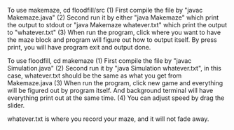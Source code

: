 To use makemaze, cd floodfill/src
(1) First compile the file by "javac Makemaze.java"
(2) Second run it by either "java Makemaze" which print the output to stdout 
or "java Makemaze whatever.txt" which print the output to "whatever.txt"
(3) When run the program, click where you want to have the maze block and 
program will figure out how to output itself. By press print, you will have 
program exit and output done.

To use floodfill, cd makemaze
(1) First compile the file by "javac Simulation.java"
(2) Second run it by "java Simulation whatever.txt", in this case,
whatever.txt should be the same as what you get from Makemaze.java
(3) When run the program, click new game and everything will be figured 
out by program itself. And background terminal will have everything print
out at the same time.
(4) You can adjust speed by drag the slider.

whatever.txt is where you record your maze, and it will not fade away.
